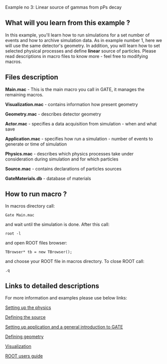    Example no 3: Linear source of gammas from pPs decay

What will you learn from this example ?
---------------------------------------

In this example, you'll learn how to run simulations for a set number of events and how to archive simulation data. As in example number 1, here we will use the same detector's geometry. 
In addition, you will learn how to set selected physical processes and define **linear** source of particles. Please read descriptions in macro files to know more - feel free to modifying macros.

Files description
------------------

**Main.mac** - This is the main macro you call in GATE, it manages the remaining macros.

**Visualization.mac** - contains information how present geometry

**Geometry.mac** - describes detector geometry

**Actor.mac** - specifies a data acquisition from simulation  - when and what save

**Application.mac** - specifies how run a simulation - number of events to generate or time of simulation

**Physics.mac** - describes which physics processes take under consideration during simulation and for which particles

**Source.mac** - contains declarations of particles sources

**GateMaterials.db** - database of materials


How to run macro ?
------------------

In macros directory call:
```
Gate Main.mac
```
and wait until the simulation is done.
After this call:
```
root -l
```
and open ROOT files browser:
```
TBrowser* tb = new TBrowser();
```
and choose your ROOT file in macros directory.
To close ROOT call:
```
.q
```

Links to detailed descriptions
-------------------------------

For more information and examples please use below links:

[Setting up the physics](http://wiki.opengatecollaboration.org/index.php/Users_Guide:Setting_up_the_physics)

[Defining the source](http://wiki.opengatecollaboration.org/index.php/Users_Guide:Source)

[Setting up application and a general introduction to GATE](http://wiki.opengatecollaboration.org/index.php/Users_Guide:Getting_started)

[Defining geometry](http://wiki.opengatecollaboration.org/index.php/Users_Guide:Defining_a_geometry)

[Visualization](http://wiki.opengatecollaboration.org/index.php/Users_Guide:Defining_a_system)

[ROOT users guide](https://root.cern.ch/root/htmldoc/guides/users-guide/ROOTUsersGuide.html)







